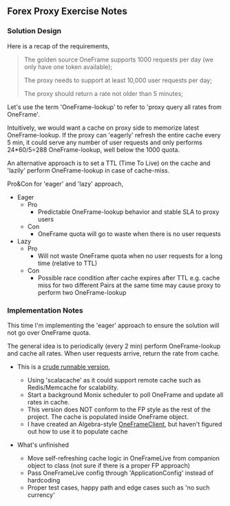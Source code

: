## Forex Proxy Exercise Notes

### Solution Design
Here is a recap of the requirements,

>The golden source OneFrame supports 1000 requests per day (we only have one token available); 
>
>The proxy needs to support at least 10,000 user requests per day;
>
>The proxy should return a rate not older than 5 minutes;

Let's use the term 'OneFrame-lookup' to refer to 'proxy query all rates from OneFrame'.

Intuitively, we would want a cache on proxy side to memorize latest OneFrame-lookup. 
If the proxy can 'eagerly' refresh the entire cache every 5 min, 
it could serve any number of user requests and only performs 24*60/5=288 OneFrame-lookup, well below the 1000 quota.

An alternative approach is to set a TTL (Time To Live) on the cache and 'lazily' perform OneFrame-lookup in case of cache-miss.

Pro&Con for 'eager' and 'lazy' approach,
* Eager
    * Pro
        * Predictable OneFrame-lookup behavior and stable SLA to proxy users
    * Con  
        * OneFrame quota will go to waste when there is no user requests
* Lazy
    * Pro
        * Will not waste OneFrame quota when no user requests for a long time (relative to TTL)
    * Con
        * Possible race condition after cache expires after TTL 
        e.g. cache miss for two different Pairs at the same time may cause proxy to perform two OneFrame-lookup

### Implementation Notes

This time I'm implementing the 'eager' approach to ensure the solution will not go over OneFrame quota.

The general idea is to periodically (every 2 min) perform OneFrame-lookup and cache all rates. 
When user requests arrive, return the rate from cache. 

* This is a [crude runnable version](https://github.com/skinheadbob/interview/blob/dev/forex-mtl/src/main/scala/forex/services/rates/interpreters/OneFrameLive.scala),
    * Using 'scalacache' as it could support remote cache such as Redis/Memcache for scalability.
    * Start a background Monix scheduler to poll OneFrame and update all rates in cache.
    * This version does NOT conform to the FP style as the rest of the project. The cache is populated inside OneFrame object.
    * I have created an Algebra-style [OneFrameClient](https://github.com/skinheadbob/interview/tree/dev/forex-mtl/src/main/scala/forex/services/oneframe), but haven't figured out how to use it to populate cache

* What's unfinished
    * Move self-refreshing cache logic in OneFrameLive from companion object to class (not sure if there is a proper FP approach)
    * Pass OneFrameLive config through 'ApplicationConfig' instead of hardcoding
    * Proper test cases, happy path and edge cases such as 'no such currency'